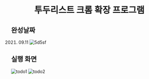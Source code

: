 <h1 align="middle">투두리스트 크롬 확장 프로그램</h2>


## 완성날짜
2021. 09.11
![5d5sf](https://user-images.githubusercontent.com/77378559/132939816-74370fd3-d3b8-4500-afff-f6a34c365843.JPG)


## 실행 화면

![todo1](https://user-images.githubusercontent.com/77378559/132939803-0ed3f2ad-982d-4dea-ab23-309c2cd8a768.png)
![todo2](https://user-images.githubusercontent.com/77378559/132939806-77a9c3c1-714e-4db8-adc5-1f52e474dfdc.png)
